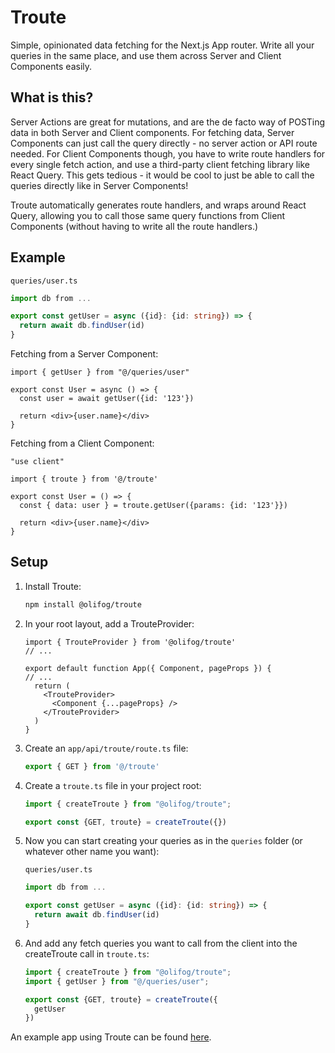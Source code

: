 
# Troute

Simple, opinionated data fetching for the Next.js App router. Write all your queries in the same place, and use them across Server and Client Components easily.

## What is this?

Server Actions are great for mutations, and are the de facto way of POSTing data in both Server and Client components. For fetching data, Server Components can just call the query directly - no server action or API route needed. For Client Components though, you have to write route handlers for every single fetch action, and use a third-party client fetching library like React Query. This gets tedious - it would be cool to just be able to call the queries directly like in Server Components!

Troute automatically generates route handlers, and wraps around React Query, allowing you to call those same query functions from Client Components (without having to write all the route handlers.)

## Example

`queries/user.ts`

```typescript
import db from ...

export const getUser = async ({id}: {id: string}) => {
  return await db.findUser(id)
}
```

Fetching from a Server Component:

```tsx
import { getUser } from "@/queries/user"

export const User = async () => {
  const user = await getUser({id: '123'})

  return <div>{user.name}</div>
}
```

Fetching from a Client Component:

```tsx
"use client"

import { troute } from '@/troute'

export const User = () => {
  const { data: user } = troute.getUser({params: {id: '123'}})

  return <div>{user.name}</div>
}
```

## Setup

1. Install Troute:

    ```bash
    npm install @olifog/troute
    ```

2. In your root layout, add a TrouteProvider:

    ```tsx
    import { TrouteProvider } from '@olifog/troute'
    // ...

    export default function App({ Component, pageProps }) {
    // ...
      return (
        <TrouteProvider>
          <Component {...pageProps} />
        </TrouteProvider>
      )
    }
    ```

3. Create an `app/api/troute/route.ts` file:

    ```typescript
    export { GET } from '@/troute'
    ```

4. Create a `troute.ts` file in your project root:

    ```typescript
    import { createTroute } from "@olifog/troute";

    export const {GET, troute} = createTroute({})
    ```

5. Now you can start creating your queries as in the `queries` folder (or whatever other name you want):

    `queries/user.ts`

    ```typescript
    import db from ...

    export const getUser = async ({id}: {id: string}) => {
      return await db.findUser(id)
    }
    ```

6. And add any fetch queries you want to call from the client into the createTroute call in `troute.ts`:

    ```typescript
    import { createTroute } from "@olifog/troute";
    import { getUser } from "@/queries/user";

    export const {GET, troute} = createTroute({
      getUser
    })
    ```

An example app using Troute can be found [here](https://github.com/olifog/troute-example).
